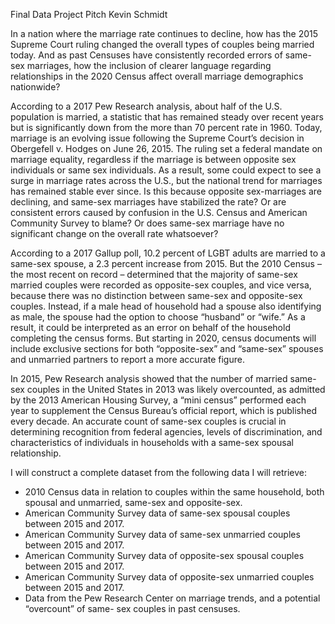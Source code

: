 Final Data Project Pitch 
Kevin Schmidt

In a nation where the marriage rate continues to decline, how has the 2015 Supreme Court ruling changed the overall types of couples being married today. And as past Censuses have consistently recorded errors of same-sex marriages, how the inclusion of clearer language regarding relationships in the 2020 Census affect overall marriage demographics nationwide?

According to a 2017 Pew Research analysis, about half of the U.S. population is married, a statistic that has remained steady over recent years but is significantly down from the more than 70 percent rate in 1960. Today, marriage is an evolving issue following the Supreme Court’s decision in Obergefell v. Hodges on June 26, 2015. The ruling set a federal mandate on marriage equality, regardless if the marriage is between opposite sex individuals or same sex individuals. As a result, some could expect to see a surge in marriage rates across the U.S., but the national trend for marriages has remained stable ever since. Is this because opposite sex-marriages are declining, and same-sex marriages have stabilized the rate? Or are consistent errors caused by confusion in the U.S. Census and American Community Survey to blame?  Or does same-sex marriage have no significant change on the overall rate whatsoever? 

According to a 2017 Gallup poll, 10.2 percent of LGBT adults are married to a same-sex spouse, a 2.3 percent increase from 2015. But the 2010 Census – the most recent on record – determined that the majority of same-sex married couples were recorded as opposite-sex couples, and vice versa, because there was no distinction between same-sex and opposite-sex couples. Instead, if a male head of household had a spouse also identifying as male, the spouse had the option to choose “husband” or “wife.” As a result, it could be interpreted as an error on behalf of the household completing the census forms. But starting in 2020, census documents will include exclusive sections for both “opposite-sex” and “same-sex” spouses and unmarried partners to report a more accurate figure. 

In 2015, Pew Research analysis showed that the number of married same-sex couples in the United States in 2013 was likely overcounted, as admitted by the 2013 American Housing Survey, a “mini census” performed each year to supplement the Census Bureau’s official report, which is published every decade. An accurate count of same-sex couples is crucial in determining recognition from federal agencies, levels of discrimination, and characteristics of individuals in households with a same-sex spousal relationship. 

I will construct a complete dataset from the following data I will retrieve:

- 2010 Census data in relation to couples within the same household, both spousal and 
   unmarried, same-sex and opposite-sex.
- American Community Survey data of same-sex spousal couples between 2015 and 2017.
- American Community Survey data of same-sex unmarried couples between 2015 and 2017.
- American Community Survey data of opposite-sex spousal couples between 2015 and 2017.
- American Community Survey data of opposite-sex unmarried couples between 2015 and 
   2017.
- Data from the Pew Research Center on marriage trends, and a potential “overcount” of same-
   sex couples in past censuses.

 



	

